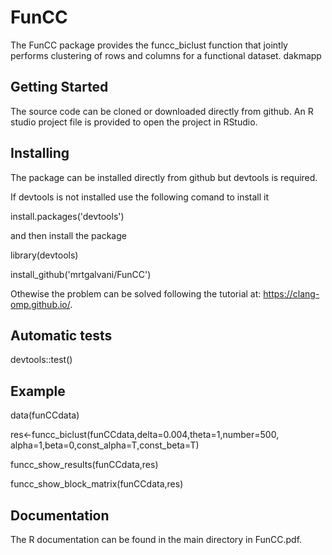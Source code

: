 # FunCC
The FunCC package provides the funcc_biclust function that jointly performs clustering of rows and columns for a functional dataset. 
dakmapp

## Getting Started

The source code can be cloned or downloaded directly from github. An R studio project file is provided to open the project in RStudio.


## Installing

The package can be installed directly from github but devtools is required.

If devtools is not installed use the following comand to install it

install.packages('devtools') 

and then install the package

library(devtools)

install_github('mrtgalvani/FunCC')

Othewise the problem can be solved following the tutorial at: https://clang-omp.github.io/.

## Automatic tests

devtools::test()

## Example

data(funCCdata)

res<-funcc_biclust(funCCdata,delta=0.004,theta=1,number=500, alpha=1,beta=0,const_alpha=T,const_beta=T)

funcc_show_results(funCCdata,res)

funcc_show_block_matrix(funCCdata,res)

## Documentation

The R documentation can be found in the main directory in FunCC.pdf. 
